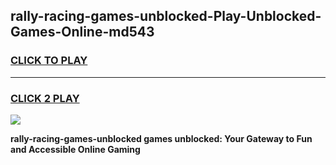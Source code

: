 
## rally-racing-games-unblocked-Play-Unblocked-Games-Online-md543
<h3>
<a href="https://premium76.site?title=rally-racing-games-unblocked&ref=24A">CLICK TO PLAY</a></h3>
<hr>

<h3>
<a href="https://premium76.site?title=rally-racing-games-unblocked&ref=24A">CLICK 2 PLAY</a>
  
</h3>

<a href="https://premium76.site?title=rally-racing-games-unblocked&ref=24A"><img src="https://clearcache.store/games.png"></a>


**rally-racing-games-unblocked games unblocked: Your Gateway to Fun and Accessible Online Gaming**
